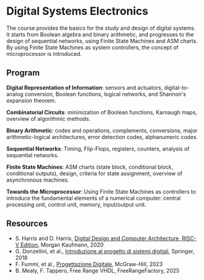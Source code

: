 # Digital Systems Electronics

The course provides the basics for the study and design of digital systems. It starts from Boolean algebra and binary arithmetic, and progresses to the design of sequential networks, using Finite State Machines and ASM charts. By using Finite State Machines as system controllers, the concept of microprocessor is introduced.

## Program

**Digital Representation of Information**: sensors and actuators, digital-to-analog conversion, Boolean functions, logical networks, and Shannon's expansion theorem.

**Combinatorial Circuits**: minimization of Boolean functions, Karnaugh maps, overview of algorithmic methods.

**Binary Arithmetic**: codes and operations, complements, conversions, major arithmetic-logical architectures, error detection codes, alphanumeric codes.

**Sequential Networks**: Timing, Flip-Flops, registers, counters, analysis of sequential networks.

**Finite State Machines**: ASM charts (state block, conditional block, conditional outputs), design, criteria for state assignment, overview of asynchronous machines.

**Towards the Microprocessor**: Using Finite State Machines as controllers to introduce the fundamental elements of a numerical computer: central processing unit, control unit, memory, input/output unit.

## Resources

- S. Harris and D. Harris, [Digital Design and Computer Architecture, RISC-V Edition](https://shop.elsevier.com/books/digital-design-and-computer-architecture-risc-v-edition/harris/978-0-12-820064-3?country=IT&format=print&utm_source=google_ads&utm_medium=paid_search&utm_campaign=itpmax&gclid=CjwKCAjwp8OpBhAFEiwAG7NaEsXA2MdVTPaFfAAf9lsb1LAx6xf72P_f9b31621ZAItxDx2uITP2ChoCutwQAvD_BwE&gclsrc=aw.ds), Morgan Kaufmann, 2020  
- G. Donzellini, ​et al., [Introduzione al progetto di sistemi digitali](https://link.springer.com/book/10.1007/978-88-470-3963-6), Springer, 2018
- F. Fummi, et al., [Progettazione Digitale](https://www.mheducation.it/progettazione-digitale-3-ed-9788838656811-italy), McGraw-Hill, 2023
- B. Mealy, F. Tappero, Free Range VHDL, FreeRangeFactory, 2025

